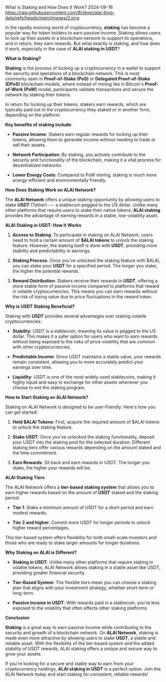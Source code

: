 What is Staking and How Does It Work?
2024-09-16
https://raw.githubusercontent.com/8clever/alai-blog-data/refs/heads/main/images/2.png

In the rapidly evolving world of cryptocurrency, **staking** has become
a popular way for token holders to earn passive income. Staking allows
users to lock up their assets in a blockchain network to support its
operations, and in return, they earn rewards. But what exactly is
staking, and how does it work, especially in the case of **ALAI staking
in USDT**?

**What is Staking?**

**Staking** is the process of locking up a cryptocurrency in a wallet to
support the security and operations of a blockchain network. This is
most commonly seen in **Proof-of-Stake (PoS)** or **Delegated
Proof-of-Stake (DPoS)** blockchain models, where instead of mining like
in Bitcoin's **Proof-of-Work (PoW)** model, participants validate
transactions and secure the network by staking their tokens.

In return for locking up their tokens, stakers earn rewards, which are
typically paid out in the cryptocurrency they staked or in another form,
depending on the platform.

**Key benefits of staking include**:

-   **Passive Income**: Stakers earn regular rewards for locking up
    their tokens, allowing them to generate income without needing to
    trade or sell their assets.

-   **Network Participation**: By staking, you actively contribute to
    the security and functionality of the blockchain, making it a vital
    process for decentralized networks.

-   **Lower Energy Costs**: Compared to PoW mining, staking is much more
    energy-efficient and environmentally friendly.

**How Does Staking Work on ALAI Network?**

The **ALAI Network** offers a unique staking opportunity by allowing
users to stake **USDT** (Tether) --- a stablecoin pegged to the US
dollar. Unlike many other platforms that require users to stake their
native tokens, **ALAI staking** provides the advantage of earning
rewards in a stable, low-volatility asset.

**ALAI Staking in USDT: How It Works**

1.  **Access to Staking**: To participate in staking on ALAI Network,
    users need to hold a certain amount of **\$ALAI tokens** to unlock
    the staking feature. However, the staking itself is done with
    **USDT**, providing more stability and predictability in earnings.

2.  **Staking Process**: Once you\'ve unlocked the staking feature with
    \$ALAI, you can stake your **USDT** for a specified period. The
    longer you stake, the higher the potential rewards.

3.  **Reward Distribution**: Stakers receive their rewards in **USDT**,
    offering a more stable form of passive income compared to platforms
    that reward in volatile cryptocurrencies. This means you can earn
    rewards without the risk of losing value due to price fluctuations
    in the reward token.

**Why is USDT Staking Beneficial?**

Staking with **USDT** provides several advantages over staking volatile
cryptocurrencies:

-   **Stability**: USDT is a stablecoin, meaning its value is pegged to
    the US dollar. This makes it a safer option for users who want to
    earn rewards without being exposed to the risks of price volatility
    that are common with other cryptocurrencies.

-   **Predictable Income**: Since USDT maintains a stable value, your
    rewards remain consistent, allowing you to more accurately predict
    your earnings over time.

-   **Liquidity**: USDT is one of the most widely used stablecoins,
    making it highly liquid and easy to exchange for other assets
    whenever you choose to exit the staking program.

**How to Start Staking on ALAI Network?**

Staking on ALAI Network is designed to be user-friendly. Here's how you
can get started:

1.  **Hold \$ALAI Tokens**: First, acquire the required amount of \$ALAI
    tokens to unlock the staking feature.

2.  **Stake USDT**: Once you've unlocked the staking functionality,
    deposit your USDT into the staking pool for the selected duration.
    Different staking tiers offer various rewards depending on the
    amount staked and the time commitment.

3.  **Earn Rewards**: Sit back and earn rewards in USDT. The longer you
    stake, the higher your rewards will be.

**ALAI Staking Tiers**

The ALAI Network offers a **tier-based staking system** that allows you
to earn higher rewards based on the amount of **USDT** staked and the
staking period:

-   **Tier 1**: Stake a minimum amount of USDT for a short period and
    earn modest rewards.

-   **Tier 2 and higher**: Commit more USDT for longer periods to unlock
    higher reward percentages.

This tier-based system offers flexibility for both small-scale investors
and those who are ready to stake larger amounts for longer durations.

**Why Staking on ALAI is Different?**

-   **Staking in USDT**: Unlike many other platforms that require
    staking in volatile tokens, ALAI Network allows staking in a stable
    asset like USDT, providing greater financial security.

-   **Tier-Based System**: The flexible tiers mean you can choose a
    staking plan that aligns with your investment strategy, whether
    short-term or long-term.

-   **Passive Income in USDT**: With rewards paid in a stablecoin,
    you're less exposed to the volatility that often affects other
    staking platforms.

**Conclusion**

**Staking** is a great way to earn passive income while contributing to
the security and growth of a blockchain network. On **ALAI Network**,
staking is made even more attractive by allowing users to stake
**USDT**, a stable and reliable asset. With the flexibility of the
tier-based system and the added stability of USDT rewards, ALAI staking
offers a unique and secure way to grow your assets.

If you're looking for a secure and stable way to earn from your
cryptocurrency holdings, **ALAI staking in USDT** is a perfect option.
Join the ALAI Network today and start staking for consistent, reliable
rewards!
